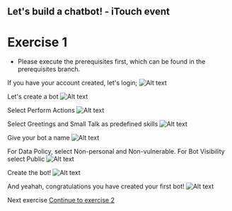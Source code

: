 ## Let's build a chatbot! - iTouch event ##

# Exercise 1 #

* Please execute the prerequisites first, which can be found in the prerequisites branch.

If you have your account created, let's login;
![Alt text](/../screenshots/Picture6.png?raw=true "")



Let's create a bot
![Alt text](/../screenshots/Picture7.png?raw=true "")



Select Perform Actions
![Alt text](/../screenshots/createBot1.png?raw=true "")



Select Greetings and Small Talk as predefined skills
![Alt text](/../screenshots/createBot2.png?raw=true "")



Give your bot a name
![Alt text](/../screenshots/createBot3.png?raw=true "")



For Data Policy, select Non-personal and Non-vulnerable. For Bot Visibility select Public
![Alt text](/../screenshots/createBot4.png?raw=true "")



Create the bot!
![Alt text](/../screenshots/Picture11.png?raw=true "")


And yeahah, congratulations you have created your first bot!
![Alt text](/../screenshots/Picture12b.png?raw=true "")

Next exercise
[Continue to exercise 2](/../Exercise-2/README.md)

